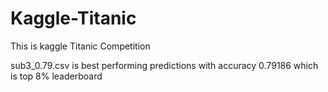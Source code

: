 # Kaggle-Titanic

This is kaggle Titanic Competition

sub3_0.79.csv is best performing predictions with accuracy 0.79186 which is top 8% leaderboard
